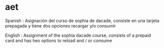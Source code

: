 # aet
Spanish : 
Asignación del curso de sophia de dacade, consiste en una tarjeta prepagada y tiene dos opciones recargar y/o consumir

English :
Assignment of the sophia dacade course, consists of a prepaid card and has two options to reload and / or consume

